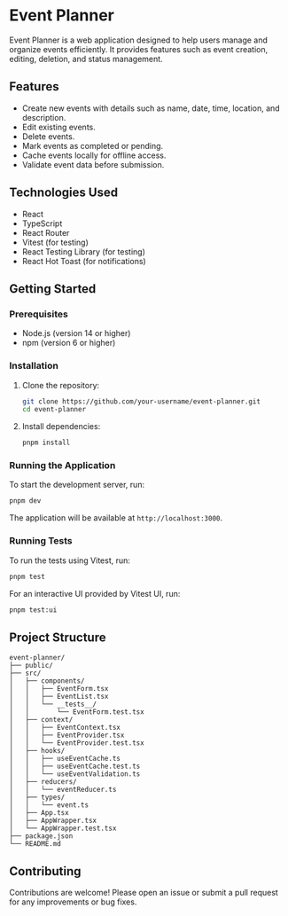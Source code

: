 # Event Planner

Event Planner is a web application designed to help users manage and organize events efficiently. It provides features such as event creation, editing, deletion, and status management.

## Features

- Create new events with details such as name, date, time, location, and description.
- Edit existing events.
- Delete events.
- Mark events as completed or pending.
- Cache events locally for offline access.
- Validate event data before submission.

## Technologies Used

- React
- TypeScript
- React Router
- Vitest (for testing)
- React Testing Library (for testing)
- React Hot Toast (for notifications)

## Getting Started

### Prerequisites

- Node.js (version 14 or higher)
- npm (version 6 or higher)

### Installation

1. Clone the repository:

   ```bash
   git clone https://github.com/your-username/event-planner.git
   cd event-planner
   ```

2. Install dependencies:

   ```bash
   pnpm install
   ```

### Running the Application

To start the development server, run:

```bash
pnpm dev
```

The application will be available at `http://localhost:3000`.

### Running Tests

To run the tests using Vitest, run:

```bash
pnpm test
```

For an interactive UI provided by Vitest UI, run:

```bash
pnpm test:ui
```

## Project Structure

```plaintext
event-planner/
├── public/
├── src/
│   ├── components/
│   │   ├── EventForm.tsx
│   │   ├── EventList.tsx
│   │   └── __tests__/
│   │       └── EventForm.test.tsx
│   ├── context/
│   │   ├── EventContext.tsx
│   │   ├── EventProvider.tsx
│   │   └── EventProvider.test.tsx
│   ├── hooks/
│   │   ├── useEventCache.ts
│   │   ├── useEventCache.test.ts
│   │   └── useEventValidation.ts
│   ├── reducers/
│   │   └── eventReducer.ts
│   ├── types/
│   │   └── event.ts
│   ├── App.tsx
│   ├── AppWrapper.tsx
│   └── AppWrapper.test.tsx
├── package.json
└── README.md
```

## Contributing

Contributions are welcome! Please open an issue or submit a pull request for any improvements or bug fixes.
